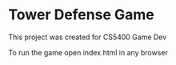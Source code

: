 # Tower Defense Game

This project was created for CS5400 Game Dev

To run the game open index.html in any browser
